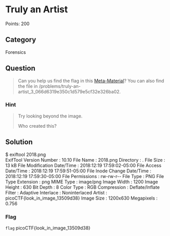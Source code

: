 # Truly an Artist
Points: 200

## Category
Forensics

## Question
>Can you help us find the flag in this [Meta-Material](files/2018.png)? You can also find the file in /problems/truly-an-artist_3_066d6319e350c1d579e5cf32e326ba02. 

### Hint
>Try looking beyond the image.
>
>Who created this?

## Solution
$ exiftool 2018.png                                                                                                                                                                            
ExifTool Version Number         : 10.10
File Name                       : 2018.png
Directory                       : .
File Size                       : 13 kB
File Modification Date/Time     : 2018:12:19 17:59:02-05:00
File Access Date/Time           : 2018:12:19 17:59:51-05:00
File Inode Change Date/Time     : 2018:12:19 17:59:30-05:00
File Permissions                : rw-rw-r--
File Type                       : PNG
File Type Extension             : png
MIME Type                       : image/png
Image Width                     : 1200
Image Height                    : 630
Bit Depth                       : 8
Color Type                      : RGB
Compression                     : Deflate/Inflate
Filter                          : Adaptive
Interlace                       : Noninterlaced
Artist                          : picoCTF{look_in_image_13509d38}
Image Size                      : 1200x630
Megapixels                      : 0.756


### Flag
`flag` picoCTF{look_in_image_13509d38}

